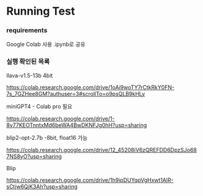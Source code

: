 # Running Test 

### requirements 
Google Colab 사용
.ipynb로 공유



### 실행 확인된 목록

llava-v1.5-13b 4bit

https://colab.research.google.com/drive/1oAi9woTY7rCtkRkY0FN-7s_7GZHee8GM?authuser=3#scrollTo=o9psQLB9kHLy


miniGPT4 - Colab pro 필요

https://colab.research.google.com/drive/1-8y77KEOTnntxMd6beWA4BwDKNFJg0hH?usp=sharing


blip2-opt-2.7b -8bit, float16 가능

https://colab.research.google.com/drive/12_45208iV6zQREFDD6DpzSJo687NS8yO?usp=sharing

Blip 

https://colab.research.google.com/drive/1h9ipDUYqpVgHxwt1AlR-sCtjw6QjK3Ah?usp=sharing
